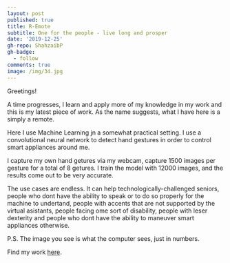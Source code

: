 ```yaml
---
layout: post
published: true
title: R-Emote
subtitle: One for the people - live long and prosper
date: '2019-12-25'
gh-repo: ShahzaibP
gh-badge:
  - follow
comments: true
image: /img/34.jpg
---
```

Greetings!

A time progresses, I learn and apply more of my knowledge in my work and this is my latest piece of work. As the name suggests, what I have here is a simply a remote.

Here I use Machine Learning jn a somewhat practical setting. I use a convolutional neural network to detect hand gestures in order to control smart appliances around me.

I capture my own hand getures via my webcam, capture 1500 images per gesture for a total of 8 getures. I train the model with 12000 images, and the results come out to be very accurate.

The use cases are endless. It can help technologically-challenged seniors, people who dont have the ability to speak or to do so properly for the machine to undertand, people with accents that are not supported by the virtual asistants, people facing ome sort of disability, people with leser dexterity and people who dont have the ability to maneuver smart appliances otherwise.



P.S. The image you see is what the computer sees, just in numbers.

Find my work [here](https://github.com/ShahzaibP/R-Emote).
